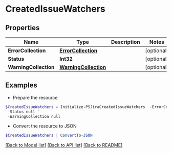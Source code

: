 # CreatedIssueWatchers
## Properties

Name | Type | Description | Notes
------------ | ------------- | ------------- | -------------
**ErrorCollection** | [**ErrorCollection**](ErrorCollection.md) |  | [optional] 
**Status** | **Int32** |  | [optional] 
**WarningCollection** | [**WarningCollection**](WarningCollection.md) |  | [optional] 

## Examples

- Prepare the resource
```powershell
$CreatedIssueWatchers = Initialize-PSJiraCreatedIssueWatchers  -ErrorCollection null `
 -Status null `
 -WarningCollection null
```

- Convert the resource to JSON
```powershell
$CreatedIssueWatchers | ConvertTo-JSON
```

[[Back to Model list]](../README.md#documentation-for-models) [[Back to API list]](../README.md#documentation-for-api-endpoints) [[Back to README]](../README.md)

